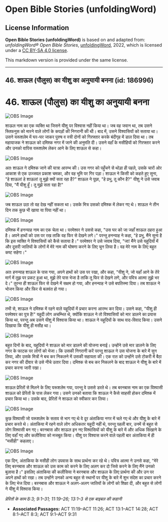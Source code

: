# Open Bible Stories (unfoldingWord)

## License Information

**Open Bible Stories (unfoldingWord)** is based on and adapted from: _unfoldingWord® Open Bible Stories_, [unfoldingWord](https://unfoldingword.org/utw), 2022, which is licensed under a [CC BY-SA 4.0 license](https://creativecommons.org/licenses/by-sa/4.0/legalcode.en).

This markdown version is provided under the same license.



--------------------------------

## 46. शाऊल (पौलुस) का यीशु का अनुयायी बनना (id: 186996)

46\. शाऊल (पौलुस) का यीशु का अनुयायी बनना
=========================================

![OBS Image](https://cdn.aquifer.bible/aquifer-content/resources/UWOBS/jpg/360px/obs-en-46-01.jpg)

शाऊल नाम का एक व्यक्ति था जिसने यीशु पर विश्वास नहीं किया था। जब वह जवान था, तब उसने स्तिफनुस को मारने वाले लोगों के कपड़ों की निगरानी की थी। बाद में, उसने विश्वासियों को सताया था। उसने यरूशलेम में घर\-घर जाकर पुरुष व स्त्री दोनों को गिरफ्तार करके बंदीगृह में डाल दिया था। तब महायाजक ने शाऊल को दमिश्क नगर में जाने की अनुमति दी। उसने वहाँ के मसीहियों को गिरफ्तार करने और उनको वापिस यरूशलेम लेकर आने के लिए शाऊल से कहा।

![OBS Image](https://cdn.aquifer.bible/aquifer-content/resources/UWOBS/jpg/360px/obs-en-46-02.jpg)

अतः शाऊल ने दमिश्क जाने की यात्रा आरम्भ की। उस नगर को पहुँचने से थोड़ा ही पहले, उसके चारों ओर आकाश से एक उज्जवल प्रकाश चमका, और वह भूमि पर गिर पड़ा। शाऊल ने किसी को कहते हुए सुना, "हे शाऊल! हे शाऊल! तू मुझे क्यों सता रहा है?" शाऊल ने पूछा, "हे प्रभु, तू कौन है?" यीशु ने उसे जवाब दिया, "मैं यीशु हूँ। तू मुझे सता रहा है!"

![OBS Image](https://cdn.aquifer.bible/aquifer-content/resources/UWOBS/jpg/360px/obs-en-46-03.jpg)

जब शाऊल उठा तो वह देख नहीं सकता था। उसके मित्र उसको दमिश्क में लेकर गए थे। शाऊल ने तीन दिन तक कुछ भी खाया या पिया नहीं था।

![OBS Image](https://cdn.aquifer.bible/aquifer-content/resources/UWOBS/jpg/360px/obs-en-46-04.jpg)

दमिश्क में हनन्याह नाम का एक चेला था। परमेश्वर ने उससे कहा, "उस घर को जा जहाँ शाऊल ठहरा हुआ है। अपने हाथों को उस पर रख ताकि वह फिर से देखने लगे।" परन्तु हनन्याह ने कहा, "हे प्रभु, मैंने सुना है कि इस व्यक्ति ने विश्वासियों को कैसे सताया है।" परमेश्वर ने उसे जवाब दिया, "जा! मैंने उसे यहूदियों में और दूसरी जातियों के लोगों में मेरे नाम की घोषणा करने के लिए चुन लिया है। वह मेरे नाम के लिए बहुत कष्ट सहेगा।"

![OBS Image](https://cdn.aquifer.bible/aquifer-content/resources/UWOBS/jpg/360px/obs-en-46-05.jpg)

अतः हनन्याह शाऊल के पास गया, अपने हाथों को उस पर रखा, और कहा, "यीशु ने, जो यहाँ आने के तेरे मार्ग में तुझ पर प्रकट हुआ था, मुझे तेरे पास भेजा है ताकि तू फिर से देखने लगे, और पवित्र आत्मा तुझे भर दे।" तुरन्त ही शाऊल फिर से देखने में सक्षम हो गया, और हनन्याह ने उसे बपतिस्मा दिया। तब शाऊल ने भोजन किया और फिर से बलवंत हो गया।

![OBS Image](https://cdn.aquifer.bible/aquifer-content/resources/UWOBS/jpg/360px/obs-en-46-06.jpg)

तभी से, शाऊल ने दमिश्क में रहने वाले यहूदियों में प्रचार करना आरम्भ कर दिया। उसने कहा, "यीशु ही परमेश्वर का पुत्र है!" यहूदी लोग अचम्भित थे, क्योंकि शाऊल ने तो विश्वासियों को मार डालने का प्रयास किया था, परन्तु अब उसने यीशु में विश्वास किया था। शाऊल ने यहूदियों के साथ वाद\-विवाद किया। उसने दिखाया कि यीशु ही मसीह था।

![OBS Image](https://cdn.aquifer.bible/aquifer-content/resources/UWOBS/jpg/360px/obs-en-46-07.jpg)

बहुत दिनों के बाद, यहूदियों ने शाऊल को मार डालने की योजना बनाई। उन्होंने उसे मार डालने के लिए नगर के फाटक पर लोगों को भेजा। कि उसकी निगरानी करें परन्तु शाऊल ने उस योजना के बारे में सुन लिया, और उसके मित्रों ने बच कर निकलने में उसकी सहायता की। एक रात को उन्होंने उसे टोकरी में बैठा कर नगर की दीवार से उसे नीचे उतार दिया। दमिश्क से बच कर निकलने के बाद शाऊल ने यीशु के बारे में प्रचार करना जारी रखा।

![OBS Image](https://cdn.aquifer.bible/aquifer-content/resources/UWOBS/jpg/360px/obs-en-46-08.jpg)

शाऊल प्रेरितों से मिलने के लिए यरूशलेम गया, परन्तु वे उससे डरते थे। तब बरनबास नाम का एक विश्वासी शाऊल को प्रेरितों के पास लेकर गया। उसने उनको बताया कि शाऊल ने कैसे साहसी होकर दमिश्क में प्रचार किया था। उसके बाद, प्रेरितों ने शाऊल को स्वीकार कर लिया।

![OBS Image](https://cdn.aquifer.bible/aquifer-content/resources/UWOBS/jpg/360px/obs-en-46-09.jpg)

कुछ विश्वासी जो यरूशलेम के सताव से भाग गए थे वे दूर अंताकिया नगर में चले गए थे और यीशु के बारे में प्रचार करते थे। अंताकिया में रहने वाले लोग अधिकतर यहूदी नहीं थे, परन्तु पहली बार, उनमें से बहुत से लोग विश्वासी बन गए। बरनबास और शाऊल इन नए विश्वासियों को यीशु के बारे में और अधिक सिखाने के लिए वहाँ गए और कलीसिया को मजबूत किया। यीशु पर विश्वास करने वाले पहली बार अंताकिया में ही "मसीही" कहलाए।

![OBS Image](https://cdn.aquifer.bible/aquifer-content/resources/UWOBS/jpg/360px/obs-en-46-10.jpg)

एक दिन, अंताकिया के मसीही लोग उपवास के साथ प्रार्थना कर रहे थे। पवित्र आत्मा ने उनसे कहा, "मेरे लिए बरनबास और शाऊल को उस काम को करने के लिए अलग कर दो जिसे करने के लिए मैंने उनको बुलाया है।" इसलिए अंताकिया की कलीसिया ने बरनबास और शाऊल के लिए प्रार्थना की और उन पर अपने हाथों को रखा। तब उन्होंने उनको अन्य बहुत से स्थानों पर यीशु के बारे में शुभ संदेश का प्रचार करने के लिए भेज दिया। बरनबास और शाऊल ने अलग\-अलग जातियों के लोगों को शिक्षा दी, और बहुत से लोगों ने यीशु में विश्वास किया।

*प्रेरितों के काम 8:3; 9:1–31; 11:19–26; 13:1–3 से एक बाइबल की कहानी*

* **Associated Passages:** ACT 11:19–ACT 11:26; ACT 13:1–ACT 14:28; ACT 8:1–ACT 8:3; ACT 9:1–ACT 9:31

